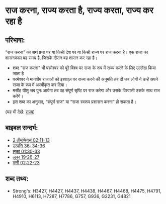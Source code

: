 # राज करना, राज्य करता है, राज्य करता, राज्य कर रहा है #

## परिभाषा: ##

“राज करना” का अर्थ प्रजा पर या किसी देश पर या किसी राज्य पर राज करना है। एक राजा का शासनकाल वह समय है, जिसके दौरान वह शासन कर रहा है।

* शब्द "राज करना" भी परमेश्वर को पूरे विश्व पर राजा के रूप में राज्य करने के लिए उल्लेख किया जाता है
* परमेश्वर ने मानवीय राजाओं को इस्राएल पर राज्य करने की अनुमति तब दी जब लोगों ने उन्हें अपने राजा के रूप में अस्वीकृत कर दिया।
* मसीह यीशु जब पुनः आयेगा तब वह संपूर्ण सृष्टि पर राज करेगा और उसके विश्वासी उसके साथ राज करेंगे।
* इस शब्द का अनुवाद, “संपूर्ण राज” या “राजा स्वरूप प्रशासन करना” हो सकता है।

(यह भी देखें: [राज्य](../other/kingdom.md))

## बाइबल सन्दर्भ: ##

* [2 तीमुथियुस 02:11-13](rc://hi/tn/help/2ti/02/11)
* [उत्पत्ति 36: 34-36](rc://hi/tn/help/gen/36/34)
* [लूका 01:30-33](rc://hi/tn/help/luk/01/30)
* [लूका 19:26-27](rc://hi/tn/help/luk/19/26)
* [मत्ती 02:22-23](rc://hi/tn/help/mat/02/22)

## शब्द तथ्य: ##

* Strong's: H3427, H4427, H4437, H4438, H4467, H4468, H4475, H4791, H4910, H6113, H7287, H7786, G757, G936, G2231, G4821

